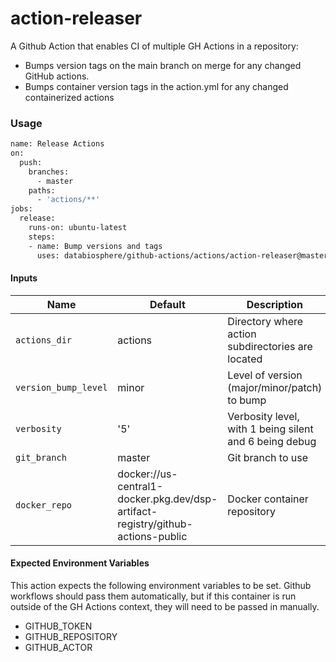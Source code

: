 # action-releaser

A Github Action that enables CI of multiple GH Actions in a repository:
- Bumps version tags on the main branch on merge for any changed GitHub actions.
- Bumps container version tags in the action.yml for any changed containerized actions

### Usage

```Dockerfile
name: Release Actions
on:
  push:
    branches:
      - master
    paths:
      - 'actions/**'
jobs:
  release:
    runs-on: ubuntu-latest
    steps:
    - name: Bump versions and tags
      uses: databiosphere/github-actions/actions/action-releaser@master
```

#### Inputs
| Name | Default | Description|
| ---- | ------- | ---------- |
| `actions_dir` | actions | Directory where action subdirectories are located |
| `version_bump_level` | minor | Level of version (major/minor/patch) to bump |
| `verbosity` | '5' | Verbosity level, with 1 being silent and 6 being debug |
| `git_branch` | master | Git branch to use |
| `docker_repo` | docker://us-central1-docker.pkg.dev/dsp-artifact-registry/github-actions-public | Docker container repository |

#### Expected Environment Variables

This action expects the following environment variables to be set. Github workflows should pass them automatically, but if this container is run outside of the GH Actions context, they will need to be passed in manually.
- GITHUB_TOKEN
- GITHUB_REPOSITORY
- GITHUB_ACTOR

